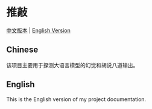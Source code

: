 # 推敲
[中文版本](#chinese) | [English Version](#english)

## Chinese
该项目主要用于探测大语言模型的幻觉和胡说八道输出。

## English
This is the English version of my project documentation.